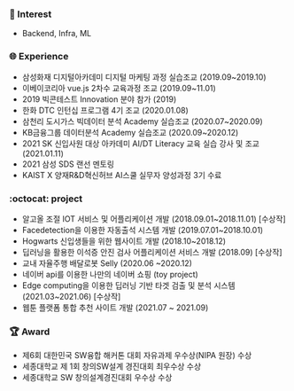 ### 🌱 Interest
- Backend, Infra, ML <br>

### :globe_with_meridians: Experience
- 삼성화재 디지털아카데미 디지털 마케팅 과정 실습조교 (2019.09~2019.10)
- 이베이코리아 vue.js 2차수 교육과정 조교 (2019.09~11.01)
- 2019 빅콘테스트 Innovation 분야 참가 (2019)
- 한화 DTC 인턴십 프로그램 4기 조교 (2020.01.08)
- 삼천리 도시가스 빅데이터 분석 Academy 실습조교 (2020.07~2020.09)
- KB금융그룹 데이터분석 Academy 실습조교 (2020.09~2020.12)
- 2021 SK 신입사원 대상 아카데미 AI/DT Literacy 교육 실습 강사 및 조교 (2021.01.11)
- 2021 삼성 SDS 랜선 멘토링
- KAIST X 양재R&D혁신허브 AI스쿨 실무자 양성과정 3기 수료

### :octocat: project
- 알고올 조절 IOT 서비스 및 어플리케이션 개발 (2018.09.01~2018.11.01) [수상작]
- Facedetection을 이용한 자동출석 시스템 개발 (2019.07.01~2018.10.01)
- Hogwarts 신입생들을 위한 웹사이트 개발 (2018.10~2018.12)
- 딥러닝을 활용한 이석증 안진 검사 어플리케이션 서비스 개발 (2018.09) [수상작]
- 교내 자율주행 배달로봇 Selly (2020.06 ~2020.12) 
- 네이버 api를 이용한 나만의 네이버 쇼핑 (toy project)
- Edge computing을 이용한 딥러닝 기반 타겟 검출 및 분석 시스템 (2021.03~2021.06) [수상작]
- 웹툰 플랫폼 통합 추천 사이트 개발 (2021.07 ~ 2021.09)

### 🏆 Award
- 제6회 대한민국 SW융합 해커톤 대회 자유과제 우수상(NIPA 원장) 수상
- 세종대학교 제 1회 창의SW설계 경진대회 최우수상 수상
- 세종대학교 SW 창의설계경진대회 우수상 수상
